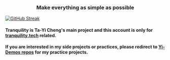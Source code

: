 <h3 align="center">Make everything as simple as possible</h3>

[![GitHub Streak](https://github-readme-streak-stats.herokuapp.com/?user=tranquilitytech&theme=whatsapp-dark&hide_border=true&border_radius=10&card_width=1200)](https://www.tranquility.tech)


#### Tranquility is Ta-Yi Cheng's main project and this account is only for [tranquility.tech](https://www.tranquility.tech/) related.

#### If you are interested in my side projects or practices, please redirect to [Yi-Demos repos](https://github.com/orgs/Yi-Demos) for my practice projects.
